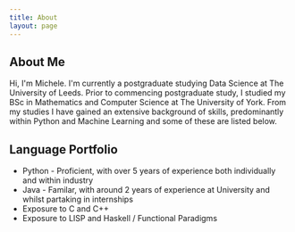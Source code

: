 ```yaml
---
title: About
layout: page
---
```

## About Me

Hi, I'm Michele. I'm currently a postgraduate studying Data Science at The University of Leeds. Prior to commencing postgraduate study, I studied my BSc in Mathematics and Computer Science at The University of York. From my studies I have gained an extensive background of skills, predominantly within Python and Machine Learning and some of these are listed below.  

<h2>Language Portfolio</h2>

<ul class="skill-list">
	<li>Python - Proficient, with over 5 years of experience both individually and within industry</li>
	<li>Java - Familar, with around 2 years of experience at University and whilst partaking in internships</li>
	<li>Exposure to C and C++</li>
	<li>Exposure to LISP and Haskell / Functional Paradigms</li>
</ul>

